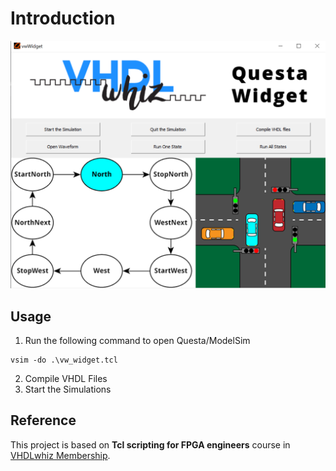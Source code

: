 # Introduction
![widget](docs/widget.png)
## Usage
1. Run the following command to open Questa/ModelSim
```
vsim -do .\vw_widget.tcl
```
2. Compile VHDL Files
3. Start the Simulations

## Reference
This project is based on **Tcl scripting for FPGA engineers** course in [VHDLwhiz Membership](https://academy.vhdlwhiz.com/products/vhdlwhiz-membership).

